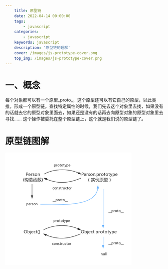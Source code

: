 ```yaml
---
    title: 原型链
    date: 2022-04-14 00:00:00
    tags:
        - javascript
    categories:
        - javascript
    keywords: javascript
    description: '原型链的理解'
    cover: /images/js-prototype-cover.png
    top_img: /images/js-prototype-cover.png
---
```


# 一、概念
  每个对象都可以有一个原型_proto_，这个原型还可以有它自己的原型，以此类推，形成一个原型链。查找特定属性的时候，我们先去这个对象里去找，如果没有的话就去它的原型对象里面去，如果还是没有的话再去向原型对象的原型对象里去寻找...... 这个操作被委托在整个原型链上，这个就是我们说的原型链了。

# 原型链图解
  <img src="/images/js-prototype-01.png" alt="logo" style="width:80%;" />